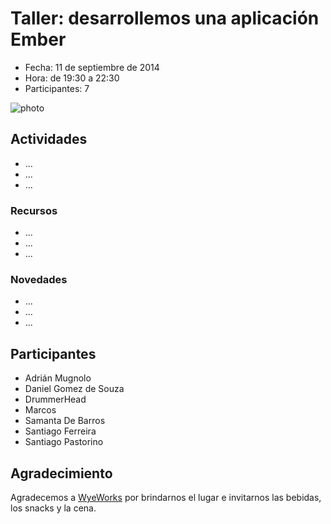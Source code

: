 # Taller: desarrollemos una aplicación Ember

* Fecha: 11 de septiembre de 2014
* Hora: de 19:30 a 22:30
* Participantes: 7

![photo](./photo.jpg)

## Actividades

* ...
* ...
* ...

### Recursos

* ...
* ...
* ...

### Novedades

* ...
* ...
* ...

## Participantes

* Adrián Mugnolo
* Daniel Gomez de Souza
* DrummerHead
* Marcos
* Samanta De Barros
* Santiago Ferreira
* Santiago Pastorino

## Agradecimiento

Agradecemos a [WyeWorks](http://example.com/) por brindarnos el lugar e invitarnos las bebidas, los snacks y la cena.
